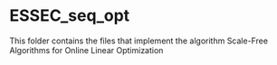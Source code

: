 # ESSEC_seq_opt
This folder contains the files that implement the algorithm Scale-Free Algorithms for Online Linear Optimization
